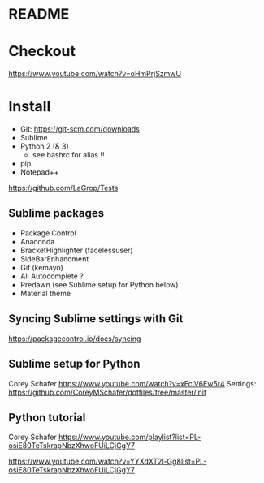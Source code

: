 # README

# Checkout
https://www.youtube.com/watch?v=oHmPrjSzmwU

# Install
- Git: https://git-scm.com/downloads
- Sublime
- Python 2 (& 3)
	- see bashrc for alias !!
- pip
- Notepad++

https://github.com/LaGrop/Tests


## Sublime packages
- Package Control
- Anaconda
- BracketHighlighter (facelessuser)
- SideBarEnhancment
- Git (kemayo)
- All Autocomplete ?
- Predawn (see Sublime setup for Python below)
- Material theme

## Syncing Sublime settings with Git
https://packagecontrol.io/docs/syncing

## Sublime setup for Python
Corey Schafer
https://www.youtube.com/watch?v=xFciV6Ew5r4
Settings:
https://github.com/CoreyMSchafer/dotfiles/tree/master/init

## Python tutorial
Corey Schafer
https://www.youtube.com/playlist?list=PL-osiE80TeTskrapNbzXhwoFUiLCjGgY7

https://www.youtube.com/watch?v=YYXdXT2l-Gg&list=PL-osiE80TeTskrapNbzXhwoFUiLCjGgY7
